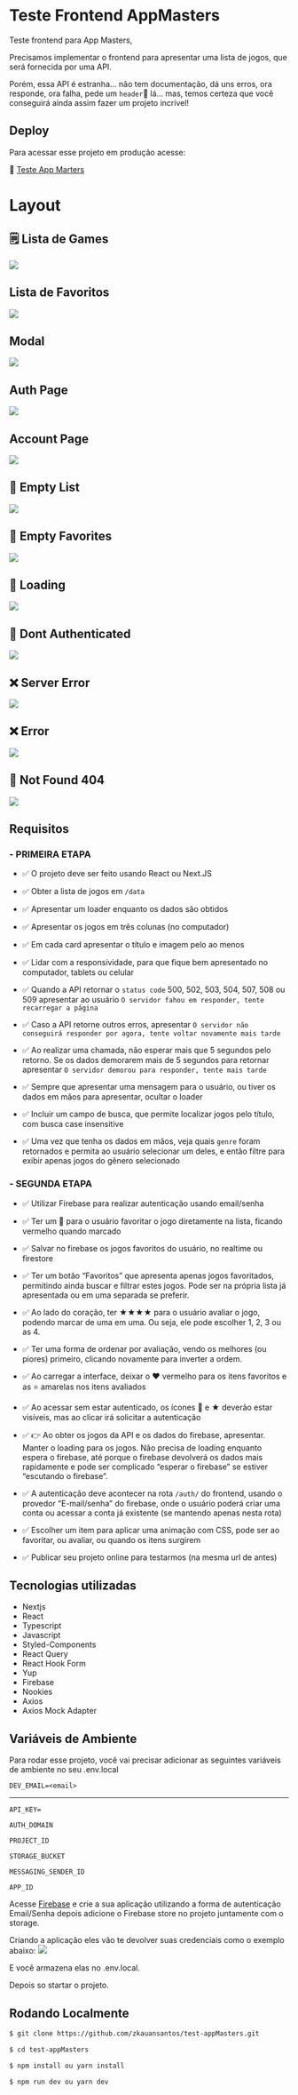 # Teste Frontend AppMasters

Teste frontend para App Masters,

Precisamos implementar o frontend para apresentar uma lista de jogos, que será fornecida por uma API.

Porém, essa API é estranha… não tem documentação, dá uns erros, ora responde, ora falha, pede um `header`👀 lá... mas, temos certeza que você conseguirá ainda assim fazer um projeto incrível!

## Deploy

Para acessar esse projeto em produção acesse:

📍 <a href="https://app-masters-test.vercel.app/" target="_blank" > Teste App Marters</a>

# Layout

## 🗒️ Lista de Games

[<img src="./public/success.png"/>]()

## Lista de Favoritos

[<img src="./public/favorites.png"/>]()

## Modal

[<img src="./public/modal.png"/>]()

## Auth Page

[<img src="./public/auth.png"/>]()

## Account Page

[<img src="./public/account.png"/>]()

## 🪹 Empty List

[<img src="./public/empty.png"/>]()

## 🪹 Empty Favorites

[<img src="./public/emptyFavorites.png"/>]()

## 🔋 Loading

[<img src="./public/loading.png"/>]()

## 🚫 Dont Authenticated

[<img src="./public/dontAuthenticated.png"/>]()

## ❌ Server Error

[<img src="./public/serverError.png"/>]()

## ❌ Error

[<img src="./public/error.png"/>]()

## 🚫 Not Found 404

[<img src="./public/404.png"/>]()

## Requisitos

### - PRIMEIRA ETAPA

- ✅ O projeto deve ser feito usando React ou Next.JS

- ✅ Obter a lista de jogos em `/data`

- ✅ Apresentar um loader enquanto os dados são obtidos

- ✅ Apresentar os jogos em três colunas (no computador)

- ✅ Em cada card apresentar o título e imagem pelo ao menos

- ✅ Lidar com a responsividade, para que fique bem apresentado no computador, tablets ou celular

- ✅ Quando a API retornar o `status code` 500, 502, 503, 504, 507, 508 ou 509 apresentar ao usuário `O servidor fahou em responder, tente recarregar a página`

- ✅ Caso a API retorne outros erros, apresentar `O servidor não conseguirá responder por agora, tente voltar novamente mais tarde`

- ✅ Ao realizar uma chamada, não esperar mais que 5 segundos pelo retorno. Se os dados demorarem mais de 5 segundos para retornar apresentar `O servidor demorou para responder, tente mais tarde`

- ✅ Sempre que apresentar uma mensagem para o usuário, ou tiver os dados em mãos para apresentar, ocultar o loader

- ✅ Incluir um campo de busca, que permite localizar jogos pelo título, com busca case insensitive

- ✅ Uma vez que tenha os dados em mãos, veja quais `genre` foram retornados e permita ao usuário selecionar um deles, e então filtre para exibir apenas jogos do gênero selecionado

### - SEGUNDA ETAPA

- ✅ Utilizar Firebase para realizar autenticação usando email/senha

- ✅ Ter um 🩶 para o usuário favoritar o jogo diretamente na lista, ficando vermelho quando marcado
- ✅ Salvar no firebase os jogos favoritos do usuário, no realtime ou firestore

- ✅ Ter um botão “Favoritos” que apresenta apenas jogos favoritados, permitindo ainda buscar e filtrar estes jogos. Pode ser na própria lista já apresentada ou em uma separada se preferir.

- ✅ Ao lado do coração, ter ★★★★ para o usuário avaliar o jogo, podendo marcar de uma em uma. Ou seja, ele pode escolher 1, 2, 3 ou as 4.

- ✅ Ter uma forma de ordenar por avaliação, vendo os melhores (ou piores) primeiro, clicando novamente para inverter a ordem.

- ✅ Ao carregar a interface, deixar o ❤️ vermelho para os itens favoritos e as ⭐️ amarelas nos itens avaliados
- ✅ Ao acessar sem estar autenticado, os ícones 🩶 e ★ deverão estar visíveis, mas ao clicar irá solicitar a autenticação

- ✅ 👉 Ao obter os jogos da API e os dados do firebase, apresentar. Manter o loading para os jogos. Não precisa de loading enquanto espera o firebase, até porque o firebase devolverá os dados mais rapidamente e pode ser complicado “esperar o firebase” se estiver “escutando o firebase”.

- ✅ A autenticação deve acontecer na rota `/auth/` do frontend, usando o provedor “E-mail/senha” do firebase, onde o usuário poderá criar uma conta ou acessar a conta já existente (se mantendo apenas nesta rota)

- ✅ Escolher um item para aplicar uma animação com CSS, pode ser ao favoritar, ou avaliar, ou quando os itens surgirem

- ✅ Publicar seu projeto online para testarmos (na mesma url de antes)

## Tecnologias utilizadas

- Nextjs
- React
- Typescript
- Javascript
- Styled-Components
- React Query
- React Hook Form
- Yup
- Firebase
- Nookies
- Axios
- Axios Mock Adapter

## Variáveis de Ambiente

Para rodar esse projeto, você vai precisar adicionar as seguintes variáveis de ambiente no seu .env.local

`DEV_EMAIL=<email>`

---


`API_KEY=`

`AUTH_DOMAIN`

`PROJECT_ID`

`STORAGE_BUCKET`

`MESSAGING_SENDER_ID`

`APP_ID`

Acesse <a href="https://firebase.google.com/?hl=pt" target="_blank">Firebase</a> e crie a sua aplicação utilizando a forma de autenticação Email/Senha depois adicione o Firebase store no projeto juntamente com o storage.

Criando a aplicação eles vão te devolver suas credenciais como o exemplo abaixo:
[<img src="./public/firebaseConfig.png"/>]()


E você armazena elas no .env.local.

Depois so startar o projeto.


## Rodando Localmente

```bash
$ git clone https://github.com/zkauansantos/test-appMasters.git

$ cd test-appMasters

$ npm install ou yarn install

$ npm run dev ou yarn dev
```
